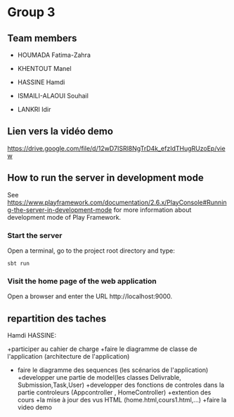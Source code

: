 # Group 3

## Team members

* HOUMADA Fatima-Zahra

* KHENTOUT Manel

* HASSINE Hamdi

* ISMAILI-ALAOUI Souhail

* LANKRI Idir


## Lien vers la vidéo demo
https://drive.google.com/file/d/12wD7ISRl8NgTrD4k_efzIdTHugRUzoEp/view


## How to run the server in development mode

See
https://www.playframework.com/documentation/2.6.x/PlayConsole#Running-the-server-in-development-mode
for more information about development mode of Play Framework.

### Start the server

Open a terminal, go to the project root directory and type:

```shell
sbt run
```

### Visit the home page of the web application

Open a browser and enter the URL http://localhost:9000.


## repartition des taches 

Hamdi HASSINE:

+participer au cahier de charge
+faire le diagramme de classe de l'application (architecture de l'application)
+ faire le diagramme des sequences (les scénarios de l'application)
+developper une partie de model(les classes Delivrable, Submission,Task,User)
+developper des fonctions de controles dans la partie controleurs (Appcontroller , HomeController)
+extention des cours
+la mise à jour des vus HTML (home.html,cours1.html,...)
+faire la video demo
 








